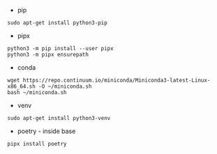 * pip 

```
sudo apt-get install python3-pip
```

* pipx

```
python3 -m pip install --user pipx
python3 -m pipx ensurepath
```

* conda

```
wget https://repo.continuum.io/miniconda/Miniconda3-latest-Linux-x86_64.sh -O ~/miniconda.sh
bash ~/miniconda.sh
```

* venv

```
sudo apt-get install python3-venv
```

* poetry - inside base

```
pipx install poetry
```
